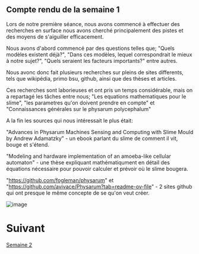 ## Compte rendu de la semaine 1 

Lors de notre première séance, nous avons commencé à effectuer des recherches en surface nous avons cherché principalement des pistes et des moyens de s'aiguiller efficacement. 

Nous avons d'abord commencé par des questions telles que; "Quels modèles existent déjà?", "Dans ces modèles, lequel correspondrait le mieux à notre sujet?", "Quels seraient les facteurs importants?" entre autres.

Nous avonc donc fait plusieurs recherches sur pleins de sites differents, tels que wikipédia, primo bsu, github, ainsi que des thèses et articles.

Ces recherches sont laborieuses et ont pris un temps considérable, mais on a repartagé les tâches entre nous; "Les equations mathematiques pour le slime", "les parametres qu'on doivent prendre en compte" et "Connaissances générales sur le physarum polycephalum"


A la fin les sources qui nous intéressait le plus était:

"Advances in Physarum Machines Sensing and Computing with Slime Mould by Andrew Adamatzky" - un ebook parlant du slime de comment il vit, bouge et s'étend.

"Modeling and hardware implementation of an amoeba-like cellular automaton" - une thèse expliquant mathématiqument en détail des équations nécessaire pour pouvoir calculer et prévoir où le slime bougera.

"https://github.com/fogleman/physarum" et "https://github.com/avivace/Physarum?tab=readme-ov-file" - 2 sites github qui ont presque le même concepte de se qu'on veut créer.



![image](https://www.frontiersin.org/files/Articles/141785/fmicb-06-00720-r2/image_m/fmicb-06-00720-g004.jpg)


# Suivant

[Semaine 2](https://are-dynamic-2024-g4.github.io/croissance-du-blob/semaine2)


